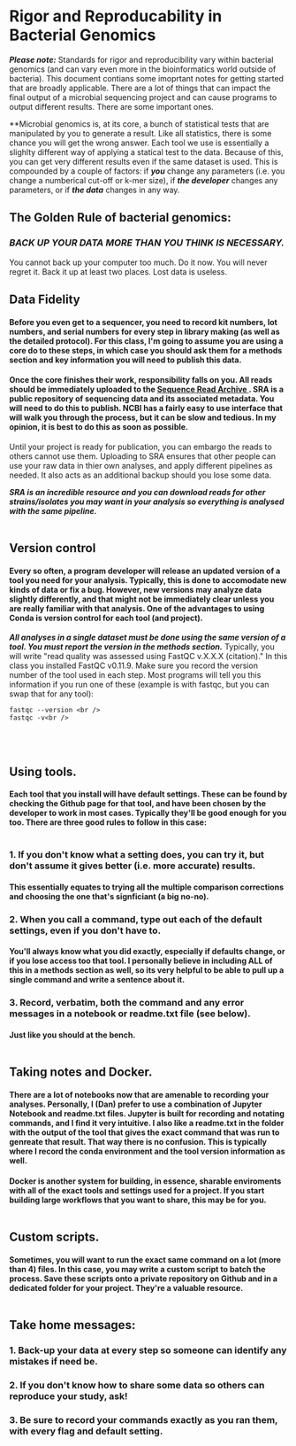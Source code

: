 # Rigor and Reproducability in Bacterial Genomics

***Please note:*** Standards for rigor and reproducibility vary within bacterial genomics (and can vary even more in the bioinformatics world outside of bacteria). This document contians some imoprtant notes for getting started that are broadly applicable. There are a lot of things that can impact the final output of a microbial sequencing project and can cause programs to output different results. There are some important ones.

**Microbial genomics is, at its core, a bunch of statistical tests that are manipulated by you to generate a result. Like all statistics, there is some chance you will get the wrong answer. Each tool we use is essentially a slighlty different way of applying a statical test to the data. Because of this, you can get very different results even if the same dataset is used. This is compounded by a couple of factors: if ***you*** change any parameters (i.e. you change a numberical cut-off or k-mer size), if ***the developer*** changes any parameters, or if ***the data*** changes in any way.<br/>

## The Golden Rule of bacterial genomics:<br/>
### ***BACK UP YOUR DATA MORE THAN YOU THINK IS NECESSARY.***<br/>
You cannot back up your computer too much. Do it now. You will never regret it. Back it up at least two places. Lost data is useless. <br/>

## Data Fidelity <br/>
#### Before you even get to a sequencer, you need to record kit numbers, lot numbers, and serial numbers for every step in library making (as well as the detailed protocol). For this class, I'm going to assume you are using a core do to these steps, in which case you should ask them for a methods section and key information you will need to publish this data. <br/>
#### Once the core finishes their work, responsibility falls on you. All reads should be immediately uploaded to the [ Sequence Read Archive ](https://www.ncbi.nlm.nih.gov/sra). SRA is a public repository of sequencing data and its associated metadata. You will need to do this to publish. NCBI has a fairly easy to use interface that will walk you through the process, but it can be slow and tedious. In my opinion, it is best to do this as soon as possible.<br/>
Until your project is ready for publication, you can embargo the reads to others cannot use them. Uploading to SRA ensures that other people can use your raw data in thier own analyses, and apply different pipelines as needed. It also acts as an additional backup should you lose some data.<br/>

***SRA is an incredible resource and you can download reads for other strains/isolates you may want in your analysis so everything is analysed with the same pipeline.***<br/>
<br/>

## Version control<br/>
#### Every so often, a program developer will release an updated version of a tool you need for your analysis. Typically, this is done to accomodate new kinds of data or fix a bug. However, new versions may analyze data slightly differently, and that might not be immediately clear unless you are really familiar with that analysis. One of the advantages to using Conda is version control for each tool (and project). <br/>
***All analyses in a single dataset must be done using the same version of a tool. You must report the version in the methods section.*** Typically, you will write "read quality was assessed using FastQC v.X.X.X (citation)." In this class you installed FastQC v0.11.9. Make sure you record the version number of the tool used in each step. Most programs will tell you this information if you run one of these (example is with fastqc, but you can swap that for any tool):<br/>

``` 
fastqc --version <br />
fastqc -v<br />
```
<br/><br/>
## Using tools.
#### Each tool that you install will have default settings. These can be found by checking the Github page for that tool, and have been chosen by the developer to work in most cases. Typically they'll be good enough for you too. There are three good rules to follow in this case:<br /><br/>
### 1. If you don't know what a setting does, you can try it, but don't assume it gives better (i.e. more accurate) results.<br />
#### This essentially equates to trying all the multiple comparison corrections and choosing the one that's signficiant (a big no-no).<br />
### 2. When you call a command, type out each of the default settings, even if you don't have to.<br/>
#### You'll always know what you did exactly, especially if defaults change, or if you lose access too that tool. I personally believe in including ALL of this in a methods section as well, so its very helpful to be able to pull up a single command and write a sentence about it.<br/>
### 3. Record, verbatim, both the command and any error messages in a notebook or readme.txt file (see below).<br/>
#### Just like you should at the bench.<br/><br/>

## Taking notes and Docker. <br/>
#### There are a lot of notebooks now that are amenable to recording your analyses. Personally, I (Dan) prefer to use a combination of Jupyter Notebook and readme.txt files. Jupyter is built for recording and notating commands, and I find it very intuitive. I also like a readme.txt in the folder with the output of the tool that gives the exact command that was run to genreate that result. That way there is no confusion. This is typically where I record the conda environment and the tool version information as well. <br/>
#### Docker is another system for building, in essence, sharable enviroments with all of the exact tools and settings used for a project. If you start building large workflows that you want to share, this may be for you. <br/><br/>

## Custom scripts.
#### Sometimes, you will want to run the exact same command on a lot (more than 4) files. In this case, you may write a custom script to batch the process. Save these scripts onto a private repository on Github and in a dedicated folder for your project. They're a valuable resource. <br/><br/>

## **Take home messages:**
### 1. Back-up your data at every step so someone can identify any mistakes if need be.
### 2. If you don't know how to share some data so others can reproduce your study, ask!
### 3. Be sure to record your commands **exactly** as you ran them, with every flag and default setting.
